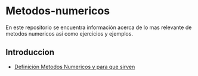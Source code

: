 # Metodos-numericos
En este repositorio se encuentra información acerca de lo mas relevante de metodos numericos asi como ejercicios y ejemplos. 

## Introduccion
- [Definición Metodos Numericos y para que sirven](https://github.com/LuisOmarFlores6627/MetodosNumericosISC/blob/b3400f97e0370dc48a3292bf4fb644148d7a1c77/Que%20es%20Metodos%20Numericos%20y%20para%20que%20sirve)
